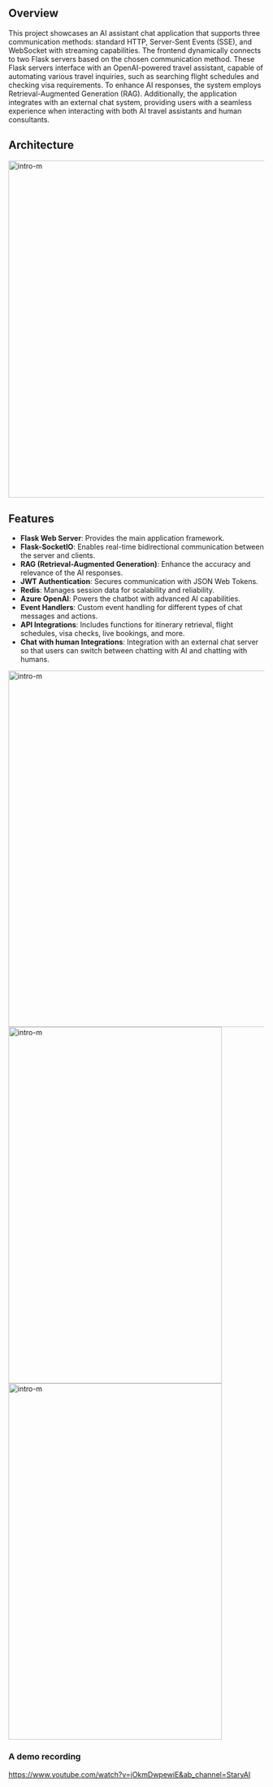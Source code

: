 ## Overview

This project showcases an AI assistant chat application that supports three communication methods: standard HTTP, Server-Sent Events (SSE), and WebSocket with streaming capabilities. The frontend dynamically connects to two Flask servers based on the chosen communication method. These Flask servers interface with an OpenAI-powered travel assistant, capable of automating various travel inquiries, such as searching flight schedules and checking visa requirements. To enhance AI responses, the system employs Retrieval-Augmented Generation (RAG). Additionally, the application integrates with an external chat system, providing users with a seamless experience when interacting with both AI travel assistants and human consultants.

## Architecture
<img width="882" height="662" alt="intro-m" src="https://github.com/yuguangdang/ai-travel-assistant-frontend/assets/55920971/32ec8ed4-f30a-43d7-8d72-cbde5081475d">


## Features

- **Flask Web Server**: Provides the main application framework.
- **Flask-SocketIO**: Enables real-time bidirectional communication between the server and clients.
- **RAG (Retrieval-Augmented Generation)**: Enhance the accuracy and relevance of the AI responses.
- **JWT Authentication**: Secures communication with JSON Web Tokens.
- **Redis**: Manages session data for scalability and reliability.
- **Azure OpenAI**: Powers the chatbot with advanced AI capabilities.
- **Event Handlers**: Custom event handling for different types of chat messages and actions.
- **API Integrations**: Includes functions for itinerary retrieval, flight schedules, visa checks, live bookings, and more.
- **Chat with human Integrations**: Integration with an external chat server so that users can switch between chatting with AI and chatting with humans.

<img width="862" height="700" alt="intro-m" src="https://github.com/yuguangdang/ai-travel-assistant-frontend/assets/55920971/c22cedfa-74cd-461c-95d2-65d5c5a37c77">
<div>
   <img width="420" height="700" alt="intro-m" src="https://github.com/yuguangdang/ai-travel-assistant-frontend/assets/55920971/72757398-f3bf-4155-bc7a-fa14f5255294">
   <img width="420" height="700" alt="intro-m" src="https://github.com/yuguangdang/ai-travel-assistant-frontend/assets/55920971/597ed74e-2908-44c2-b899-961f6a2fb64c">
</div>

### A demo recording
https://www.youtube.com/watch?v=jOkmDwpewiE&ab_channel=StaryAI
